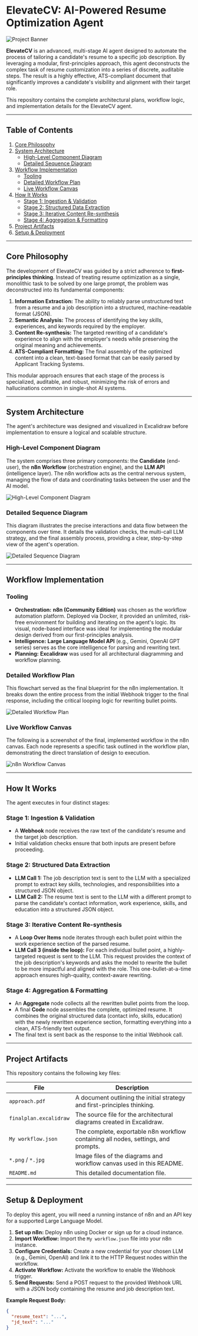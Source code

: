 # ElevateCV: AI-Powered Resume Optimization Agent

![Project Banner](https://i.imgur.com/your-banner-image.png)

**ElevateCV** is an advanced, multi-stage AI agent designed to automate the process of tailoring a candidate's resume to a specific job description. By leveraging a modular, first-principles approach, this agent deconstructs the complex task of resume customization into a series of discrete, auditable steps. The result is a highly effective, ATS-compliant document that significantly improves a candidate's visibility and alignment with their target role.

This repository contains the complete architectural plans, workflow logic, and implementation details for the ElevateCV agent.

---

## Table of Contents

1.  [Core Philosophy](#core-philosophy)
2.  [System Architecture](#system-architecture)
    - [High-Level Component Diagram](#high-level-component-diagram)
    - [Detailed Sequence Diagram](#detailed-sequence-diagram)
3.  [Workflow Implementation](#workflow-implementation)
    - [Tooling](#tooling)
    - [Detailed Workflow Plan](#detailed-workflow-plan)
    - [Live Workflow Canvas](#live-workflow-canvas)
4.  [How It Works](#how-it-works)
    - [Stage 1: Ingestion & Validation](#stage-1-ingestion--validation)
    - [Stage 2: Structured Data Extraction](#stage-2-structured-data-extraction)
    - [Stage 3: Iterative Content Re-synthesis](#stage-3-iterative-content-re-synthesis)
    - [Stage 4: Aggregation & Formatting](#stage-4-aggregation--formatting)
5.  [Project Artifacts](#project-artifacts)
6.  [Setup & Deployment](#setup--deployment)

---

## Core Philosophy

The development of ElevateCV was guided by a strict adherence to **first-principles thinking**. Instead of treating resume optimization as a single, monolithic task to be solved by one large prompt, the problem was deconstructed into its fundamental components:

1.  **Information Extraction:** The ability to reliably parse unstructured text from a resume and a job description into a structured, machine-readable format (JSON).
2.  **Semantic Analysis:** The process of identifying the key skills, experiences, and keywords required by the employer.
3.  **Content Re-synthesis:** The targeted rewriting of a candidate's experience to align with the employer's needs while preserving the original meaning and achievements.
4.  **ATS-Compliant Formatting:** The final assembly of the optimized content into a clean, text-based format that can be easily parsed by Applicant Tracking Systems.

This modular approach ensures that each stage of the process is specialized, auditable, and robust, minimizing the risk of errors and hallucinations common in single-shot AI systems.

---

## System Architecture

The agent's architecture was designed and visualized in Excalidraw before implementation to ensure a logical and scalable structure.

### High-Level Component Diagram

The system comprises three primary components: the **Candidate** (end-user), the **n8n Workflow** (orchestration engine), and the **LLM API** (intelligence layer). The n8n workflow acts as the central nervous system, managing the flow of data and coordinating tasks between the user and the AI model.

![High-Level Component Diagram](https://i.imgur.com/gU8f8fJ.png)

### Detailed Sequence Diagram

This diagram illustrates the precise interactions and data flow between the components over time. It details the validation checks, the multi-call LLM strategy, and the final assembly process, providing a clear, step-by-step view of the agent's operation.

![Detailed Sequence Diagram](https://i.imgur.com/w9hXyZz.png)

---

## Workflow Implementation

### Tooling

- **Orchestration:** **n8n (Community Edition)** was chosen as the workflow automation platform. Deployed via Docker, it provided an unlimited, risk-free environment for building and iterating on the agent's logic. Its visual, node-based interface was ideal for implementing the modular design derived from our first-principles analysis.
- **Intelligence:** **Large Language Model API** (e.g., Gemini, OpenAI GPT series) serves as the core intelligence for parsing and rewriting text.
- **Planning:** **Excalidraw** was used for all architectural diagramming and workflow planning.

### Detailed Workflow Plan

This flowchart served as the final blueprint for the n8n implementation. It breaks down the entire process from the initial Webhook trigger to the final response, including the critical looping logic for rewriting bullet points.

![Detailed Workflow Plan](https://i.imgur.com/e7t6r5t.png)

### Live Workflow Canvas

The following is a screenshot of the final, implemented workflow in the n8n canvas. Each node represents a specific task outlined in the workflow plan, demonstrating the direct translation of design to execution.

![n8n Workflow Canvas](https://i.imgur.com/k3l4m5n.png)

---

## How It Works

The agent executes in four distinct stages:

### Stage 1: Ingestion & Validation

- A **Webhook** node receives the raw text of the candidate's resume and the target job description.
- Initial validation checks ensure that both inputs are present before proceeding.

### Stage 2: Structured Data Extraction

- **LLM Call 1:** The job description text is sent to the LLM with a specialized prompt to extract key skills, technologies, and responsibilities into a structured JSON object.
- **LLM Call 2:** The resume text is sent to the LLM with a different prompt to parse the candidate's contact information, work experience, skills, and education into a structured JSON object.

### Stage 3: Iterative Content Re-synthesis

- A **Loop Over Items** node iterates through each bullet point within the work experience section of the parsed resume.
- **LLM Call 3 (inside the loop):** For each individual bullet point, a highly-targeted request is sent to the LLM. This request provides the context of the job description's keywords and asks the model to rewrite the bullet to be more impactful and aligned with the role. This one-bullet-at-a-time approach ensures high-quality, context-aware rewriting.

### Stage 4: Aggregation & Formatting

- An **Aggregate** node collects all the rewritten bullet points from the loop.
- A final **Code** node assembles the complete, optimized resume. It combines the original structured data (contact info, skills, education) with the newly rewritten experience section, formatting everything into a clean, ATS-friendly text output.
- The final text is sent back as the response to the initial Webhook call.

---

## Project Artifacts

This repository contains the following key files:

| File                   | Description                                                                        |
| ---------------------- | ---------------------------------------------------------------------------------- |
| `approach.pdf`         | A document outlining the initial strategy and first-principles thinking.           |
| `finalplan.excalidraw` | The source file for the architectural diagrams created in Excalidraw.              |
| `My workflow.json`     | The complete, exportable n8n workflow containing all nodes, settings, and prompts. |
| `*.png` / `*.jpg`      | Image files of the diagrams and workflow canvas used in this README.               |
| `README.md`            | This detailed documentation file.                                                  |

---

## Setup & Deployment

To deploy this agent, you will need a running instance of n8n and an API key for a supported Large Language Model.

1.  **Set up n8n:** Deploy n8n using Docker or sign up for a cloud instance.
2.  **Import Workflow:** Import the `My workflow.json` file into your n8n instance.
3.  **Configure Credentials:** Create a new credential for your chosen LLM (e.g., Gemini, OpenAI) and link it to the HTTP Request nodes within the workflow.
4.  **Activate Workflow:** Activate the workflow to enable the Webhook trigger.
5.  **Send Requests:** Send a POST request to the provided Webhook URL with a JSON body containing the resume and job description text.

**Example Request Body:**

```json
{
  "resume_text": "...",
  "jd_text": "..."
}
```
